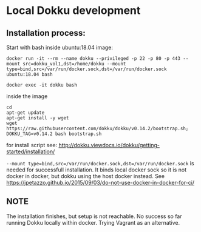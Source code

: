 # Local Dokku development

## Installation process:

Start with bash inside ubuntu:18.04 image:

```
docker run -it --rm --name dokku --privileged -p 22 -p 80 -p 443 --mount src=dokku_vol1,dst=/home/dokku --mount type=bind,src=/var/run/docker.sock,dst=/var/run/docker.sock ubuntu:18.04 bash
```

```
docker exec -it dokku bash
```

inside the image

```
cd
apt-get update
apt-get install -y wget
wget https://raw.githubusercontent.com/dokku/dokku/v0.14.2/bootstrap.sh;
DOKKU_TAG=v0.14.2 bash bootstrap.sh
```

for install script see:
http://dokku.viewdocs.io/dokku/getting-started/installation/

`--mount type=bind,src=/var/run/docker.sock,dst=/var/run/docker.sock` is needed
for successfull installation. It binds local docker sock so it is not docker in
docker, but dokku using the host docker instead. See
https://jpetazzo.github.io/2015/09/03/do-not-use-docker-in-docker-for-ci/

## NOTE

The installation finishes, but setup is not reachable. No success so far running
Dokku locally within docker. Trying Vagrant as an alternative.

